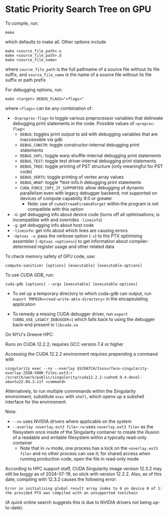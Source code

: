 # Static Priority Search Tree on GPU

To compile, run:

	make

which defaults to make all. Other options include

	make <source_file_path>.o
	make <source_file_path>.d
	make <source_file_name>

where `source_file_path` is the full pathname of a source file without its file suffix, and `source_file_name` is the name of a source file without its file suffix or path prefix


For debugging options, run:

	make <target> DEBUG_FLAGS="<flags>"

where `<flags>` can be any combination of:
- `-D<preproc-flag>` to toggle various preprocessor variables that delineate debugging print statements in the code. Possible values of `<preproc-flag>`:
	- `DEBUG`: toggles print output to aid with debugging variables that are inaccessible via gdb
	- `DEBUG_CONSTR`: toggle constructor-internal debugging print statements
	- `DEBUG_SHFL`: toggle warp shuffle-internal debugging print statements
	- `DEBUG_TEST`: toggle test driver-internal debugging print statements
	- `DEBUG_TREE`: toggle printing of PST structure (only meaningful for PST code)
	- `DEBUG_VERTS`: toggle printing of vertex array values
	- `DEBUG_WRAP`: toggle \*test-info.h debugging print statements
	- `CUDA_FORCE_CDP1_IF_SUPPORTED`: allow debugging of dynamic parallelism even with legacy debugger backend; not supported on devices of compute capability 9.0 or greater
		- Note: use of `cudaStreamFireAndForget` within the program is not compatible with this option
- `-G`: get debugging info about device code (turns off all optimisations; is incompatible with and overrides `-lineinfo`)
- `-g`: get debugging info about host code
- `-lineinfo`: get info about which lines are causing errors
- `-Xptxas -v`: pass the verbose option (`-v`) to the PTX optimising assembler (`-Xptxas <options>`) to get information about compiler-determined register usage and other related data


To check memory safety of GPU code, use:

	compute-sanitizer [options] [executable] [executable-options]


To use CUDA GDB, run:

	cuda-gdb [options] --args [executable] [executable-options]

- To set up a temporary directory to which cuda-gdb can output, run
	`export TMPDIR=<read-write-able-directory>`
in the encapsulating application

- To remedy a missing CUDA debugger driver, run
	`export CUDBG_USE_LEGACY_DEBUGGER=1`
which falls back to using the debugger back-end present in `libcuda.so`


On NYU's Greene HPC:

Runs on CUDA 12.2.2; requires GCC version 7.4 or higher

Accessing the CUDA 12.2.2 environment requires prepending a command with

	singularity exec --nv --overlay $SCRATCH/Isosurface-singularity-overlay-25GB-500K-files.ext3:r /scratch/work/public/singularity/cuda12.2.2-cudnn8.9.4-devel-ubuntu22.04.3.sif <command>

Alternatively, to run multiple commmands within the Singularity environment, substitute `exec` with `shell`, which opens up a subshell interface for the environment.

Note:
- `--nv` uses NVIDIA drivers where applicable on the system
- `--overlay <overlay.ext3 file>:rw` uses `<overlay.ext3 file>` as the filesystem once inside of the Singularity container to create the illusion of a readable and writable filesystem within a typically read-only container
    - Note that in `rw` mode, one process has a lock on the `<overlay.ext3 file>` and no other process can use it; for shared access when running production code, open the file in read-only mode

According to HPC support staff, CUDA Singularity image version 12.3.2 may still be buggy as of 2024-07-19, so stick with version 12.2.2. Also, as of this date, compiling with 12.3.2 causes the following error:

	Error in initialising global result array index to 0 on device 0 of 1: the provided PTX was compiled with an unsupported toolchain

(A quick online search suggests this is due to NVIDIA drivers not being up-to-date).
